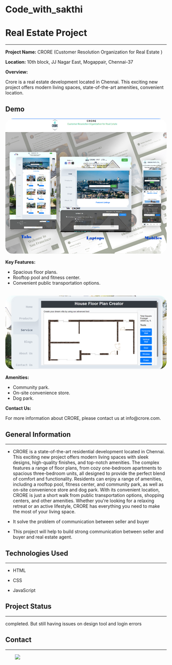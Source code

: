 # Code_with_sakthi
<h1>Real Estate Project</h1>
<hr><p><strong>Project Name:</strong> CRORE (Customer Resolution Organization for Real Estate )</p>
<p><strong>Location:</strong> 10th block, JJ Nagar East, Mogappair, Chennai-37</p>
<p><strong>Overview:</strong></p>
<p>Crore is a real estate development located in Chennai. This exciting new project offers modern living spaces, state-of-the-art amenities, convenient location.</p>
<h2>Demo</h2>
<img src="html/png/Demo.png" style="border-radius:24px;">
<p><strong>Key Features:</strong></p>
<ul>
<li>Spacious floor plans.</li>
<li>Rooftop pool and fitness center.</li>
<li>Convenient public transportation options.</li>
</ul>
<br>
<img src="html/png/pc2.png" style="border-radius:24px;">
<br>
<p><strong>Amenities:</strong></p>
<ul>
<li>Community park.</li>
<li>On-site convenience store.</li>
<li>Dog park.</li>
</ul>
<p><strong>Contact Us:</strong></p>
<p>For more information about CRORE, please contact us at info@crore.com.</p><h2>General Information</h2>
<hr><ul>
<li>CRORE is a state-of-the-art residential development located in Chennai. This exciting new project offers modern living spaces with sleek designs, high-quality finishes, and top-notch amenities. The complex features a range of floor plans, from cozy one-bedroom apartments to spacious three-bedroom units, all designed to provide the perfect blend of comfort and functionality. Residents can enjoy a range of amenities, including a rooftop pool, fitness center, and community park, as well as on-site convenience store and dog park. With its convenient location, CRORE is just a short walk from public transportation options, shopping centers, and other amenities. Whether you're looking for a relaxing retreat or an active lifestyle, CRORE has everything you need to make the most of your living space.</li>
</ul><ul>
<li>It solve the problem of communication between seller and buyer</li>
</ul><ul>
<li>This project will help to build strong communication between seller and buyer and real estate agent.</li>
</ul><h2>Technologies Used</h2>
<hr><ul>
<li>HTML</li>
</ul><ul>
<li>CSS</li>
</ul><ul>
<li>JavaScript</li>
</ul><h2>Project Status</h2>
<hr><p>completed. But still having issues on design tool and login errors</p><h2>Contact</h2>
<hr><p><span style="margin-right: 30px;"></span><a href="https://github.com/Sakthivelan2005"><img target="_blank" src="https://cdn.jsdelivr.net/gh/devicons/devicon/icons/github/github-original.svg" style="width: 10%;"></a></p>
